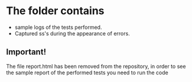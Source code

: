 # The folder contains 
- sample logs of the tests performed.
- Captured ss's during the appearance of errors.

## Important!
The file report.html has been removed from the repository, in order to see the sample report of the performed tests you need to run the code
